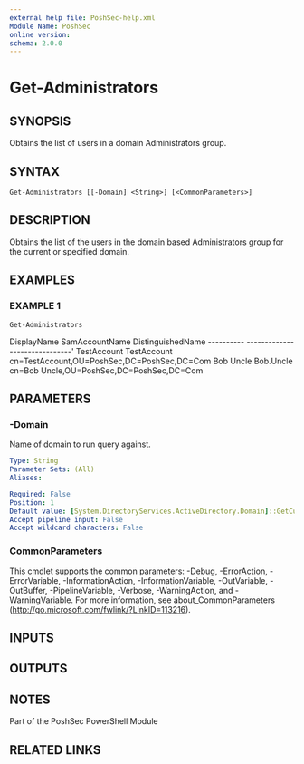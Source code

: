 ```yaml
---
external help file: PoshSec-help.xml
Module Name: PoshSec
online version:
schema: 2.0.0
---
```


# Get-Administrators

## SYNOPSIS
Obtains the list of users in a domain Administrators group.

## SYNTAX

```
Get-Administrators [[-Domain] <String>] [<CommonParameters>]
```

## DESCRIPTION
Obtains the list of the users in the domain based Administrators group for the current or specified domain.

## EXAMPLES

### EXAMPLE 1
```
Get-Administrators
```

DisplayName     SamAccountName      DistinguishedName
        ----------      -------------       -----------------'
        TestAccount     TestAccount         cn=TestAccount,OU=PoshSec,DC=PoshSec,DC=Com
        Bob Uncle       Bob.Uncle           cn=Bob Uncle,OU=PoshSec,DC=PoshSec,DC=Com

## PARAMETERS

### -Domain
Name of domain to run query against.

```yaml
Type: String
Parameter Sets: (All)
Aliases:

Required: False
Position: 1
Default value: [System.DirectoryServices.ActiveDirectory.Domain]::GetCurrentDomain()
Accept pipeline input: False
Accept wildcard characters: False
```

### CommonParameters
This cmdlet supports the common parameters: -Debug, -ErrorAction, -ErrorVariable, -InformationAction, -InformationVariable, -OutVariable, -OutBuffer, -PipelineVariable, -Verbose, -WarningAction, and -WarningVariable. For more information, see about_CommonParameters (http://go.microsoft.com/fwlink/?LinkID=113216).

## INPUTS

## OUTPUTS

## NOTES
Part of the PoshSec PowerShell Module

## RELATED LINKS
